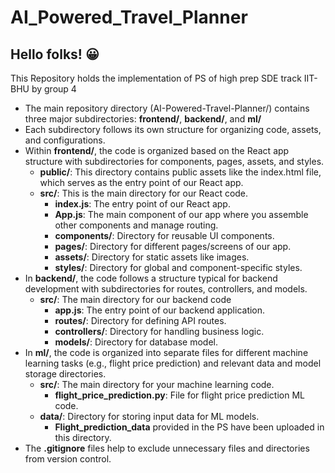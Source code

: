 # AI_Powered_Travel_Planner
## Hello folks! :grinning:
This Repository holds the implementation of PS of high prep SDE track IIT-BHU by group 4 
* The main repository directory (AI-Powered-Travel-Planner/) contains three major subdirectories: **frontend/**, **backend/**, and **ml/**
* Each subdirectory follows its own structure for organizing code, assets, and configurations.
* Within **frontend/**, the code is organized based on the React app structure with subdirectories for components, pages, assets, and styles.
    - **public/**: This directory contains public assets like the index.html file, which serves as the entry point of our React app.
    - **src/**: This is the main directory for our React code.
       - **index.js**: The entry point of our React app.
       - **App.js**: The main component of our app where you assemble other components and manage routing.
       - **components/**: Directory for reusable UI components.
       - **pages/**: Directory for different pages/screens of our app.
       - **assets/**: Directory for static assets like images.
       - **styles/**: Directory for global and component-specific styles.
* In **backend/**, the code follows a structure typical for backend development with subdirectories for routes, controllers, and models.
    - **src/**: The main directory for our backend code
       - **app.js**: The entry point of our backend application.
       - **routes/**: Directory for defining API routes. 
       - **controllers/**: Directory for handling business logic.
       - **models/**: Directory for database model.
* In **ml/**, the code is organized into separate files for different machine learning tasks (e.g., flight price prediction) and relevant data and model storage directories.
    - **src/**: The main directory for your machine learning code.
       - **flight_price_prediction.py**: File for flight price prediction ML code.
    - **data/**: Directory for storing input data for ML models.
       - **Flight_prediction_data** provided in the PS have been uploaded in this directory. 
* The **.gitignore** files help to exclude unnecessary files and directories from version control.
